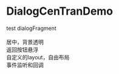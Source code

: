 # DialogCenTranDemo
test
dialogFragment<br>  
居中，背景透明<br>
返回按钮悬浮<br>
自定义的layout，自由布局<br>
事件监听和回调<br>
